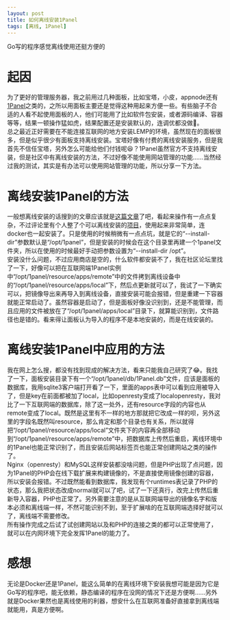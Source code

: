 ```yaml
---
layout: post
title: 如何离线安装1Panel
tags: [离线, 1Panel]
---
```


  Go写的程序感觉离线使用还挺方便的<!--more-->    

# 起因
  为了更好的管理服务器，我之前用过几种面板，比如宝塔，小皮，appnode还有[1Panel](https://github.com/1Panel-dev/1Panel)之类的，之所以用面板主要还是觉得这种用起来方便一些。有些脑子不合适的人看不起使用面板的人，他们可能用了比如软件包安装，或者源码编译、容器等等，结果一顿操作猛如虎，结果配置还是安装默认的，连调优都没做🤣。   
  总之最近正好需要在不能连接互联网的地方安装LEMP的环境，虽然现在的面板很多，但是似乎很少有面板支持离线安装。宝塔好像有付费的离线安装服务，但是我首先不信任宝塔，另外怎么可能给他们付钱呢😆？1Panel虽然官方不支持离线安装，但是社区中有离线安装的方法，不过好像不能使用网站管理的功能……当然经过我的测试，其实是有办法可以使用网站管理的功能，所以分享一下方法。   

# 离线安装1Panel的方法
  一般想离线安装的话搜到的文章应该就是[这篇文章](https://bbs.fit2cloud.com/t/topic/386)了吧，看起来操作有一点点复杂，不过评论里有个人整了个可以离线安装的[项目](https://github.com/wojiushixiaobai/1Panel-installer)，使用起来非常简单，连docker也一起安装了。只是使用的时候稍微有一点点坑，就是它的“--install-dir”参数默认是“/opt/1panel”，但是安装的时候会在这个目录里再建一个1panel文件夹，所以在使用的时候最好手动把参数设置为“--install-dir /opt”。   
  安装没什么问题，不过应用商店是空的，什么软件都安装不了，我在社区论坛里找了一下，好像可以把在互联网端1Panel实例中“/opt/1panel/resource/apps/remote”中的文件拷到离线设备中的“/opt/1panel/resource/apps/local”下，然后点更新就可以了，我试了一下确实可以，把镜像导出来再导入到离线设备，直接安装可能会报错，但是重建一下容器就能正常启动了。虽然容器是启动了，但是面板好像没识别到，还是不能管理，而且应用的文件被放在了“/opt/1panel/apps/local”目录下，就算能识别到，文件路径也是错的。看来得让面板认为导入的程序不是本地安装的，而是在线安装的。   

# 离线安装1Panel中应用的方法
  我在网上怎么搜，都没有找到现成的解决方法，看来只能我自己研究了😂。我找了一下，面板安装目录下有一个“/opt/1panel/db/1Panel.db”文件，应该是面板的数据库，我用sqlite3客户端打开看了一下，里面的apps表中可以看到应用被导入了，但是key在前面都被加了local，比如openresty变成了localopenresty，我对比了一下互联网端的数据库，除了这一处外，还有resource字段的内容也从remote变成了local。既然是这里有不一样的地方那就把它改成一样的呗，另外这里的字段名既然叫resource，那么肯定和那个目录也有关系，所以就得把“/opt/1panel/resource/apps/local”文件夹下的内容再全部移动到“/opt/1panel/resource/apps/remote”中，把数据库上传然后重启，离线环境中的1Panel也能正常识别了，而且安装后网站标签页也能正常创建网站之类的操作了。   
  Nginx（openresty）和MySQL这样安装都没啥问题，但是PHP出现了点问题，因为1Panel的PHP会在线下载扩展来构建镜像的，不是直接使用镜像创建的容器，所以安装会报错。不过既然能看到数据库，我发现有个runtimes表记录了PHP的状态，那么我把状态改成normal就可以了吧，试了一下还真行，改完上传然后重新导入容器，PHP也正常了。另外需要注意的是从互联网端导出的镜像名字和版本必须和离线端一样，不然可能识别不到，至于扩展啥的在互联网端选择好就可以了，离线端不需要修改。   
  所有操作完成之后试了试创建网站以及和PHP的连接之类的都可以正常使用了，就可以在内网环境下完全发挥1Panel的能力了。   

# 感想
  无论是Docker还是1Panel，能这么简单的在离线环境下安装我想可能是因为它是Go写的程序吧，能无依赖，静态编译的程序在没网的情况下还是方便啊……另外就是Docker果然也是离线使用的利器，想安什么在互联网准备好直接拿到离线端就能用，真是方便啊。